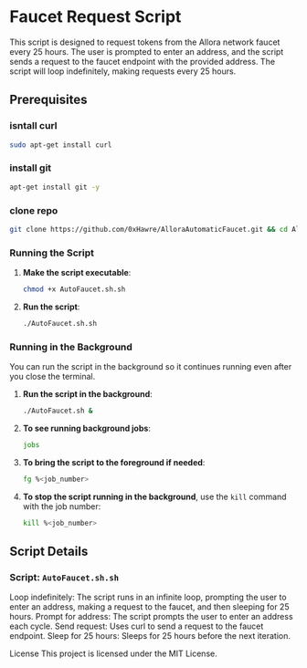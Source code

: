 # Faucet Request Script

This script is designed to request tokens from the Allora network faucet every 25 hours. The user is prompted to enter an address, and the script sends a request to the faucet endpoint with the provided address. The script will loop indefinitely, making requests every 25 hours.

## Prerequisites

### isntall curl 
```sh 
sudo apt-get install curl
```

### install git 
```sh
apt-get install git -y
``````

### clone repo 
```sh 
git clone https://github.com/0xHawre/AlloraAutomaticFaucet.git && cd AlloraAutomaticFaucet
```


### Running the Script

1. **Make the script executable**:

    ```sh
    chmod +x AutoFaucet.sh.sh
    ```

2. **Run the script**:

    ```sh
    ./AutoFaucet.sh.sh
    ```

### Running in the Background

You can run the script in the background so it continues running even after you close the terminal.

1. **Run the script in the background**:

    ```sh
    ./AutoFaucet.sh &
    ```

2. **To see running background jobs**:

    ```sh
    jobs
    ```

3. **To bring the script to the foreground if needed**:

    ```sh
    fg %<job_number>
    ```

4. **To stop the script running in the background**, use the `kill` command with the job number:

    ```sh
    kill %<job_number>
    ```

## Script Details

### Script: `AutoFaucet.sh.sh`

Loop indefinitely: The script runs in an infinite loop, prompting the user to enter an address, making a request to the faucet, and then sleeping for 25 hours.
Prompt for address: The script prompts the user to enter an address each cycle.
Send request: Uses curl to send a request to the faucet endpoint.
Sleep for 25 hours: Sleeps for 25 hours before the next iteration.

License
This project is licensed under the MIT License.

